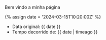 ---
---

Bem vindo a minha página

{% assign date = '2024-03-15T10:20:00Z' %}

- Data original: {{ date }}
- Tempo decorrido de: {{ date | timeago }}